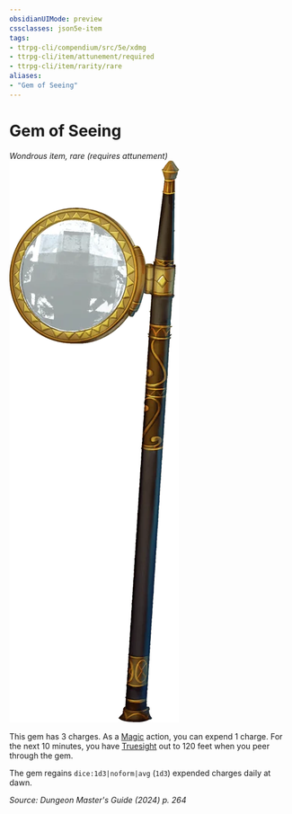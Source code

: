 ```yaml
---
obsidianUIMode: preview
cssclasses: json5e-item
tags:
- ttrpg-cli/compendium/src/5e/xdmg
- ttrpg-cli/item/attunement/required
- ttrpg-cli/item/rarity/rare
aliases: 
- "Gem of Seeing"
---
```

# Gem of Seeing
*Wondrous item, rare (requires attunement)*  
![](3-Compendium/items/img/gem-of-seeing.webp#right)


This gem has 3 charges. As a [Magic](3-Compendium/rules/actions.md#Magic) action, you can expend 1 charge. For the next 10 minutes, you have [Truesight](3-Compendium/rules/senses.md#Truesight) out to 120 feet when you peer through the gem.

The gem regains `dice:1d3|noform|avg` (`1d3`) expended charges daily at dawn.

*Source: Dungeon Master's Guide (2024) p. 264*